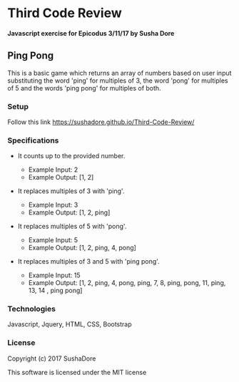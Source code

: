 # Third Code Review

#### Javascript exercise for Epicodus 3/11/17 by Susha Dore

## Ping Pong
This is a basic game which returns an array of numbers based on user input substituting the word 'ping' for multiples of 3, the word 'pong' for multiples of 5 and the words 'ping pong' for multiples of both.

### Setup
Follow this link https://sushadore.github.io/Third-Code-Review/

### Specifications
  * It counts up to the provided number.
    * Example Input: 2
    * Example Output: [1, 2]



  * It replaces multiples of 3 with 'ping'.
    * Example Input: 3
    * Example Output: [1, 2, ping]



  * It replaces multiples of 5 with 'pong'.
    * Example Input: 5
    * Example Output: [1, 2, ping, 4, pong]


  * It replaces multiples of 3 and 5 with 'ping pong'.
    * Example Input: 15
    * Example Output: [1, 2, ping, 4, pong, ping, 7, 8, ping, pong, 11, ping, 13, 14 , ping pong]

### Technologies

Javascript, Jquery, HTML, CSS, Bootstrap

### License

Copyright (c) 2017 SushaDore

This software is licensed under the MIT license
